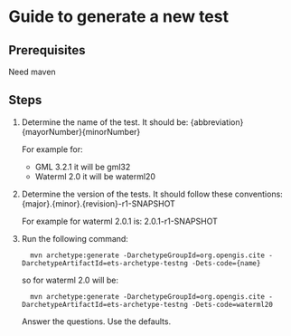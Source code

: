 Guide to generate a new test
==============================

Prerequisites
---------------
Need maven 


Steps
--------

1. Determine the name of the test.
   It should be: {abbreviation}{mayorNumber}{minorNumber}

   For example for:
      - GML 3.2.1 it will be gml32   
      - Waterml 2.0 it will be waterml20
      
1. Determine the version of the tests. It should follow these conventions:  {major}.{minor}.{revision}-r1-SNAPSHOT

   For example for waterml 2.0.1 is: 2.0.1-r1-SNAPSHOT

1. Run the following command:
 
         mvn archetype:generate -DarchetypeGroupId=org.opengis.cite -DarchetypeArtifactId=ets-archetype-testng -Dets-code={name}
   
   so for waterml 2.0 will be:
   
         mvn archetype:generate -DarchetypeGroupId=org.opengis.cite -DarchetypeArtifactId=ets-archetype-testng -Dets-code=waterml20

   Answer the questions. Use the defaults.

